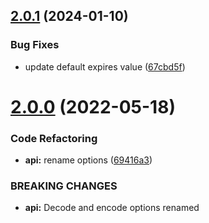 ## [2.0.1](https://github.com/dqunbp/use-cookie-state/compare/v2.0.0...v2.0.1) (2024-01-10)


### Bug Fixes

* update default expires value ([67cbd5f](https://github.com/dqunbp/use-cookie-state/commit/67cbd5f72772e8b23d0e9c6f02fd9cc14a457385))

# [2.0.0](https://github.com/dqunbp/use-cookie-state/compare/v1.4.0...v2.0.0) (2022-05-18)


### Code Refactoring

* **api:** rename options ([69416a3](https://github.com/dqunbp/use-cookie-state/commit/69416a3b64f4154a726b8e24c90a179c4222101a))


### BREAKING CHANGES

* **api:** Decode and encode options renamed
